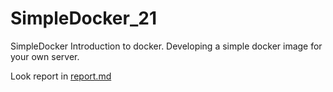# SimpleDocker_21
SimpleDocker Introduction to docker. Developing a simple docker image for your own server.

Look report in [report.md](report.md)

